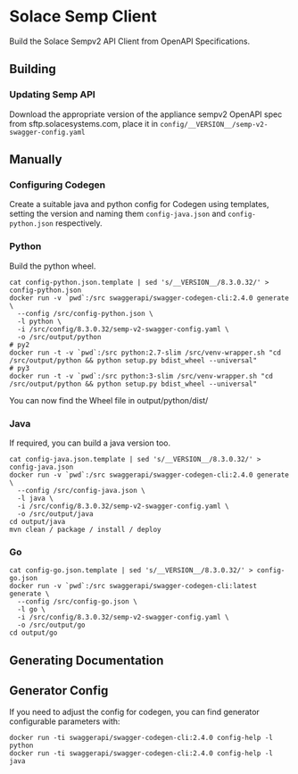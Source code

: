 # Solace Semp Client

Build the Solace Sempv2 API Client from OpenAPI Specifications.

## Building

### Updating Semp API

Download the appropriate version of the appliance sempv2 OpenAPI spec from sftp.solacesystems.com, place
it in `config/__VERSION__/semp-v2-swagger-config.yaml`


## Manually

### Configuring Codegen

Create a suitable java and python config for Codegen using templates, setting
the version and naming them `config-java.json` and `config-python.json` respectively.

### Python

Build the python wheel.

    cat config-python.json.template | sed 's/__VERSION__/8.3.0.32/' > config-python.json
    docker run -v `pwd`:/src swaggerapi/swagger-codegen-cli:2.4.0 generate \
      --config /src/config-python.json \
      -l python \
      -i /src/config/8.3.0.32/semp-v2-swagger-config.yaml \
      -o /src/output/python
    # py2
    docker run -t -v `pwd`:/src python:2.7-slim /src/venv-wrapper.sh "cd /src/output/python && python setup.py bdist_wheel --universal"
    # py3
    docker run -t -v `pwd`:/src python:3-slim /src/venv-wrapper.sh "cd /src/output/python && python setup.py bdist_wheel --universal"

You can now find the Wheel file in output/python/dist/


### Java

If required, you can build a java version too.

    cat config-java.json.template | sed 's/__VERSION__/8.3.0.32/' > config-java.json
    docker run -v `pwd`:/src swaggerapi/swagger-codegen-cli:2.4.0 generate \
      --config /src/config-java.json \
      -l java \
      -i /src/config/8.3.0.32/semp-v2-swagger-config.yaml \
      -o /src/output/java
    cd output/java
    mvn clean / package / install / deploy

### Go

    cat config-go.json.template | sed 's/__VERSION__/8.3.0.32/' > config-go.json
    docker run -v `pwd`:/src swaggerapi/swagger-codegen-cli:latest generate \
      --config /src/config-go.json \
      -l go \
      -i /src/config/8.3.0.32/semp-v2-swagger-config.yaml \
      -o /src/output/go
    cd output/go

## Generating Documentation



## Generator Config

If you need to adjust the config for codegen, you can find generator configurable
parameters with:

    docker run -ti swaggerapi/swagger-codegen-cli:2.4.0 config-help -l python
    docker run -ti swaggerapi/swagger-codegen-cli:2.4.0 config-help -l java
